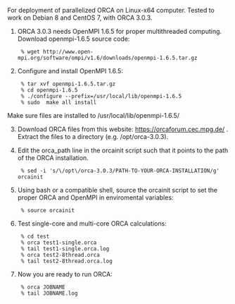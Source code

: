 For deployment of parallelized ORCA on Linux-x64 computer. Tested to work on Debian 8 and CentOS 7, with ORCA 3.0.3.

1. ORCA 3.0.3 needs OpenMPI 1.6.5 for proper multithreaded computing. Download openmpi-1.6.5 source code:  

        % wget http://www.open-mpi.org/software/ompi/v1.6/downloads/openmpi-1.6.5.tar.gz

2. Configure and install OpenMPI 1.6.5:  

        % tar xvf openmpi-1.6.5.tar.gz
        % cd openmpi-1.6.5
        % ./configure --prefix=/usr/local/lib/openmpi-1.6.5
        % sudo  make all install
Make sure files are installed to /usr/local/lib/openmpi-1.6.5/

3. Download ORCA files from this website: https://orcaforum.cec.mpg.de/ .  
Extract the files to a directory (e.g. /opt/orca-3.0.3).

4. Edit the orca_path line in the orcainit script such that it points to the path of the ORCA installation.

        % sed -i 's/\/opt\/orca-3.0.3/PATH-TO-YOUR-ORCA-INSTALLATION/g' orcainit

5. Using bash or a compatible shell, source the orcainit script to set the proper ORCA and OpenMPI in enviromental variables:  

        % source orcainit

6. Test single-core and multi-core ORCA calculations:  

        % cd test
        % orca test1-single.orca
        % tail test1-single.orca.log
        % orca test2-8thread.orca
        % tail test2-8thread.orca.log

7. Now you are ready to run ORCA:  

        % orca JOBNAME
        % tail JOBNAME.log
